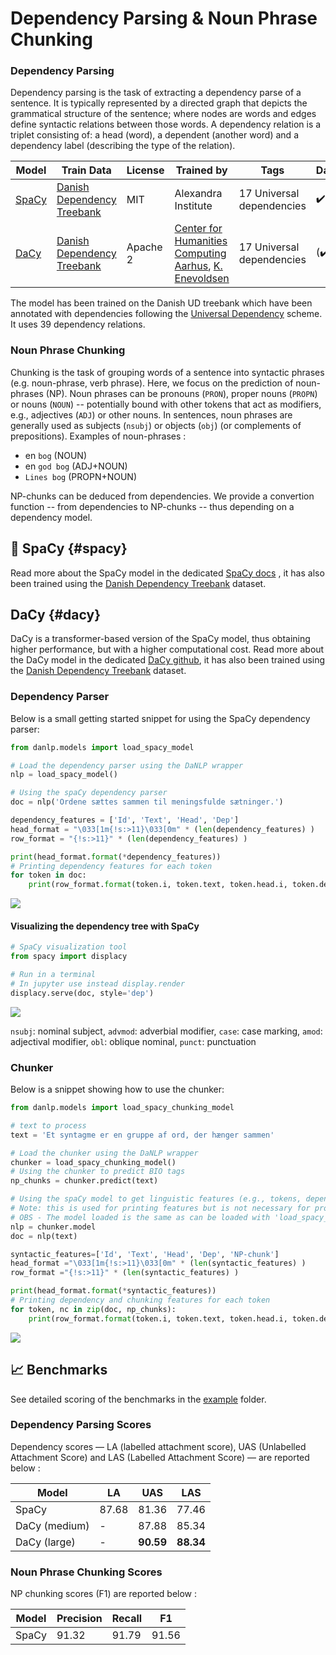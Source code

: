Dependency Parsing & Noun Phrase Chunking
=========================================

### Dependency Parsing

Dependency parsing is the task of extracting a dependency parse of a sentence. 
It is typically represented by a directed graph that depicts the grammatical structure of the sentence; where nodes are words and edges define syntactic relations between those words. 
A dependency relation is a triplet consisting of: a head (word), a dependent (another word) and a dependency label (describing the type of the relation).


| Model           | Train Data                                        | License  | Trained by                                            | Tags                       | DaNLP |
| --------------- | ------------------------------------------------- | -------- | ----------------------------------------------------- | -------------------------- | ----- |
| [SpaCy](#spacy) | [Danish Dependency Treebank](../datasets.md#dane) | MIT      | Alexandra Institute                                   | 17  Universal dependencies | ✔️     |
| [DaCy](#dacy)   | [Danish Dependency Treebank](../datasets.md#dane) | Apache 2 | [Center for Humanities Computing Aarhus](http://chcaa.io/#/), [K. Enevoldsen ](http://kennethenevoldsen.com) | 17  Universal dependencies | (✔️)     |

The model has been trained on the Danish UD treebank which have been annotated with dependencies following the [Universal Dependency](https://universaldependencies.org/u/dep/index.html) scheme.
It uses 39 dependency relations.

### Noun Phrase Chunking

Chunking is the task of grouping words of a sentence into syntactic phrases (e.g. noun-phrase, verb phrase). 
Here, we focus on the prediction of noun-phrases (NP). Noun phrases can be pronouns (`PRON`), proper nouns (`PROPN`) or nouns (`NOUN`)  -- potentially bound with other tokens that act as modifiers, e.g., adjectives (`ADJ`) or other nouns. 
In sentences, noun phrases are generally used as subjects (`nsubj`) or objects (`obj`) (or complements of prepositions).
Examples of noun-phrases :
 * en `bog` (NOUN)
 * en `god bog` (ADJ+NOUN)
 * `Lines bog` (PROPN+NOUN)

NP-chunks can be deduced from dependencies. 
We provide a convertion function -- from dependencies to NP-chunks -- thus depending on a dependency model.



## 🔧 SpaCy {#spacy}

Read more about the SpaCy model in the dedicated [SpaCy docs](../frameworks/spacy.md) , it has also been trained using the [Danish Dependency Treebank](../datasets.md#dane) dataset. 

## DaCy {#dacy}
DaCy is a transformer-based version of the SpaCy model, thus obtaining higher performance, but with a higher computational cost. Read more about the DaCy model in the dedicated [DaCy github](https://github.com/KennethEnevoldsen/DaCy), it has also been trained using the [Danish Dependency Treebank](../datasets.md#dane) dataset.

### Dependency Parser

Below is a small getting started snippet for using the SpaCy dependency parser:

```python
from danlp.models import load_spacy_model

# Load the dependency parser using the DaNLP wrapper
nlp = load_spacy_model()

# Using the spaCy dependency parser
doc = nlp('Ordene sættes sammen til meningsfulde sætninger.')

dependency_features = ['Id', 'Text', 'Head', 'Dep']
head_format = "\033[1m{!s:>11}\033[0m" * (len(dependency_features) )
row_format = "{!s:>11}" * (len(dependency_features) )

print(head_format.format(*dependency_features))
# Printing dependency features for each token 
for token in doc:
    print(row_format.format(token.i, token.text, token.head.i, token.dep_))
```

![](../imgs/dep_features.png)


#### Visualizing the dependency tree with SpaCy

```python
# SpaCy visualization tool
from spacy import displacy

# Run in a terminal 
# In jupyter use instead display.render 
displacy.serve(doc, style='dep')
```


![](../imgs/dep_example.png)


`nsubj`: nominal subject, 
`advmod`: adverbial modifier, 
`case`: case marking, 
`amod`: adjectival modifier, 
`obl`: oblique nominal, 
`punct`: punctuation


### Chunker 

Below is a snippet showing how to use the chunker: 

```python
from danlp.models import load_spacy_chunking_model

# text to process
text = 'Et syntagme er en gruppe af ord, der hænger sammen'

# Load the chunker using the DaNLP wrapper
chunker = load_spacy_chunking_model()
# Using the chunker to predict BIO tags
np_chunks = chunker.predict(text)

# Using the spaCy model to get linguistic features (e.g., tokens, dependencies) 
# Note: this is used for printing features but is not necessary for processing the chunking task 
# OBS - The model loaded is the same as can be loaded with 'load_spacy_model()'  
nlp = chunker.model
doc = nlp(text)

syntactic_features=['Id', 'Text', 'Head', 'Dep', 'NP-chunk']
head_format ="\033[1m{!s:>11}\033[0m" * (len(syntactic_features) )
row_format ="{!s:>11}" * (len(syntactic_features) )

print(head_format.format(*syntactic_features))
# Printing dependency and chunking features for each token 
for token, nc in zip(doc, np_chunks):
    print(row_format.format(token.i, token.text, token.head.i, token.dep_, nc))
```

![](../imgs/chunk_features.png)

## 📈 Benchmarks

See detailed scoring of the benchmarks in the [example](<https://github.com/alexandrainst/danlp/tree/master/examples>) folder.

### Dependency Parsing Scores

Dependency scores — LA (labelled attachment score), UAS (Unlabelled Attachment Score) and LAS (Labelled Attachment Score) — are reported below :

| Model | LA    | UAS   | LAS   |
| ----- | ----- | ----- | ----- |
| SpaCy | 87.68 | 81.36 | 77.46 |
| DaCy (medium) | -     | 87.88 | 85.34 |
| DaCy (large) | -     | **90.59** | **88.34** |

### Noun Phrase Chunking Scores

NP chunking scores (F1) are reported below :

| Model | Precision | Recall | F1    |
| ----- | --------- | ------ | ----- |
| SpaCy | 91.32     | 91.79  | 91.56 |

